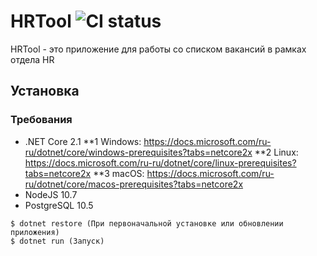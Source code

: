 # HRTool ![CI status](https://img.shields.io/badge/build-passing-brightgreen.svg)

HRTool - это приложение для работы со списком вакансий в рамках отдела HR

## Установка

### Требования

* .NET Core 2.1
**1 Windows: https://docs.microsoft.com/ru-ru/dotnet/core/windows-prerequisites?tabs=netcore2x
**2 Linux: https://docs.microsoft.com/ru-ru/dotnet/core/linux-prerequisites?tabs=netcore2x
**3 macOS: https://docs.microsoft.com/ru-ru/dotnet/core/macos-prerequisites?tabs=netcore2x
* NodeJS 10.7
* PostgreSQL 10.5
```
$ dotnet restore (При первоначальной установке или обновлении приложения)
$ dotnet run (Запуск)
```
